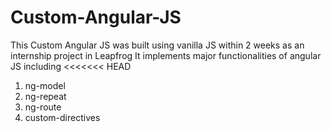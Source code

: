 # Custom-Angular-JS
This Custom Angular JS was built using vanilla JS within 2 weeks as an internship project in Leapfrog
It implements major functionalities of angular JS including
<<<<<<< HEAD
1) ng-model
2) ng-repeat
3) ng-route
4) custom-directives


